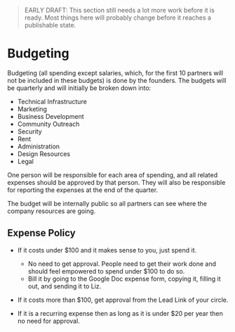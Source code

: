 > EARLY DRAFT: This section still needs a lot more work before it is ready. Most things here will probably change before it reaches a publishable state.

# Budgeting

Budgeting \(all spending except salaries, which, for the first 10 partners will not be included in these budgets\) is done by the founders. The budgets will be quarterly and will initially be broken down into:

* Technical Infrastructure
* Marketing
* Business Development
* Community Outreach
* Security
* Rent
* Administration
* Design Resources
* Legal

One person will be responsible for each area of spending, and all related expenses should be approved by that person. They will also be responsible for reporting the expenses at the end of the quarter.

The budget will be internally public so all partners can see where the company resources are going.

## Expense Policy

* If it costs under $100 and it makes sense to you, just spend it.
  * No need to get approval. People need to get their work done and should feel empowered to spend under $100 to do so.
  * Bill it by going to the Google Doc expense form, copying it, filling it out, and sending it to Liz.

* If it costs more than $100, get approval from the Lead Link of your circle.
* If it is a recurring expense then as long as it is under $20 per year then no need for approval.

